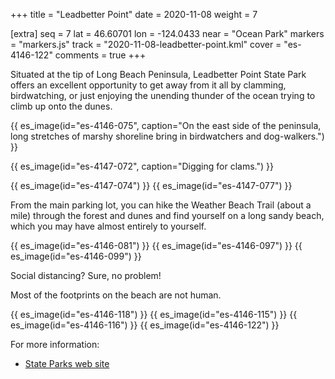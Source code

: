 +++
title = "Leadbetter Point"
date = 2020-11-08
weight = 7

[extra]
seq = 7
lat = 46.60701
lon = -124.0433
near = "Ocean Park"
markers = "markers.js"
track = "2020-11-08-leadbetter-point.kml"
cover = "es-4146-122"
comments = true
+++

Situated at the tip of Long Beach Peninsula, Leadbetter Point State Park offers an excellent opportunity to get away from it all by clamming, birdwatching, or just enjoying the unending thunder of the ocean trying to climb up onto the dunes.

<!-- more -->

{{ es_image(id="es-4146-075", caption="On the east side of the peninsula, long stretches of marshy shoreline bring in birdwatchers and dog-walkers.") }}

{{ es_image(id="es-4147-072", caption="Digging for clams.") }}

{{ es_image(id="es-4147-074") }}
{{ es_image(id="es-4147-077") }}

From the main parking lot, you can hike the Weather Beach Trail (about a mile) through the forest and dunes and find yourself on a long sandy beach, which you may have almost entirely to yourself.

{{ es_image(id="es-4146-081") }}
{{ es_image(id="es-4146-097") }}
{{ es_image(id="es-4146-099") }}

Social distancing? Sure, no problem!

Most of the footprints on the beach are not human.

{{ es_image(id="es-4146-118") }}
{{ es_image(id="es-4146-115") }}
{{ es_image(id="es-4146-116") }}
{{ es_image(id="es-4146-122") }}

For more information:

* [State Parks web site](https://parks.state.wa.us/537/Leadbetter-Point)
